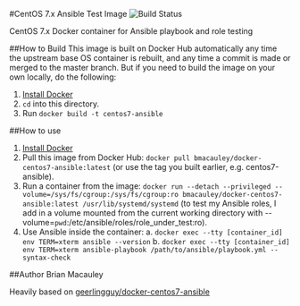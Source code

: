 #CentOS 7.x Ansible Test Image
![Build Status](https://img.shields.io/docker/automated/jrottenberg/ffmpeg.svg)

CentOS 7.x Docker container for Ansible playbook and role testing

##How to Build
This image is built on Docker Hub automatically any time the upstream base OS container is rebuilt, and any time a commit is made or merged to the master branch. But if you need to build the image on your own locally, do the following:

1. [Install Docker](https://docs.docker.com/engine/installation/)
2. `cd` into this directory.
3. Run `docker build -t centos7-ansible`

##How to use
1. [Install Docker](https://docs.docker.com/engine/installation/)
2. Pull this image from Docker Hub: `docker pull bmacauley/docker-centos7-ansible:latest` (or use the tag you built earlier, e.g. centos7-ansible).
3. Run a container from the image: `docker run --detach --privileged --volume=/sys/fs/cgroup:/sys/fs/cgroup:ro bmacauley/docker-centos7-ansible:latest /usr/lib/systemd/systemd` (to test my Ansible roles, I add in a volume mounted from the current working directory with --volume=`pwd`:/etc/ansible/roles/role_under_test:ro).
4. Use Ansible inside the container:
    a. `docker exec --tty [container_id] env TERM=xterm ansible --version`
    b. `docker exec --tty [container_id] env TERM=xterm ansible-playbook /path/to/ansible/playbook.yml --syntax-check`

##Author
Brian Macauley

Heavily based on  [geerlingguy/docker-centos7-ansible](https://github.com/geerlingguy/docker-centos7-ansible)